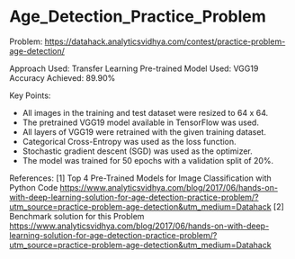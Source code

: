# Age_Detection_Practice_Problem

Problem: https://datahack.analyticsvidhya.com/contest/practice-problem-age-detection/

Approach Used: Transfer Learning
Pre-trained Model Used: VGG19
Accuracy Achieved: 89.90%

Key Points:

-	All images in the training and test dataset were resized to 64 x 64.
-	The pretrained VGG19 model available in TensorFlow was used.
-	All layers of VGG19 were retrained with the given training dataset.
-	Categorical Cross-Entropy was used as the loss function.
-	Stochastic gradient descent (SGD) was used as the optimizer.
-	The model was trained for 50 epochs with a validation split of 20%.

References:
[1] Top 4 Pre-Trained Models for Image Classification with Python Code
https://www.analyticsvidhya.com/blog/2017/06/hands-on-with-deep-learning-solution-for-age-detection-practice-problem/?utm_source=practice-problem-age-detection&utm_medium=Datahack
[2] Benchmark solution for this Problem
https://www.analyticsvidhya.com/blog/2017/06/hands-on-with-deep-learning-solution-for-age-detection-practice-problem/?utm_source=practice-problem-age-detection&utm_medium=Datahack
